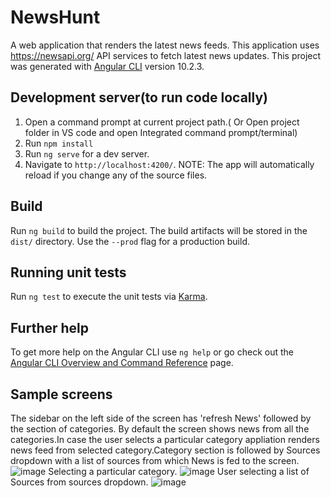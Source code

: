 # NewsHunt

A web application that renders the latest news feeds. This application uses https://newsapi.org/ API services to fetch latest news updates.
This project was generated with [Angular CLI](https://github.com/angular/angular-cli) version 10.2.3.

## Development server(to run code locally)

1) Open a command prompt at current project path.( Or Open project folder in VS code and open Integrated command prompt/terminal)
2) Run `npm install`
3) Run `ng serve` for a dev server. 
4) Navigate to `http://localhost:4200/`.
NOTE: The app will automatically reload if you change any of the source files.

## Build

Run `ng build` to build the project. The build artifacts will be stored in the `dist/` directory. Use the `--prod` flag for a production build.

## Running unit tests

Run `ng test` to execute the unit tests via [Karma](https://karma-runner.github.io).

## Further help

To get more help on the Angular CLI use `ng help` or go check out the [Angular CLI Overview and Command Reference](https://angular.io/cli) page.

## Sample screens

The sidebar on the left side of the screen has 'refresh News' followed by the section of categories. By default the screen shows news from all the categories.In case the user selects a particular category appliation renders news feed from selected category.Category section is followed by Sources dropdown with a list of sources from which News is fed to the screen.
![image](https://user-images.githubusercontent.com/90762384/133429386-c23f7b71-5fcc-46af-868b-f71893c7e917.png)
Selecting a particular category.
![image](https://user-images.githubusercontent.com/90762384/133428808-098bef97-b279-416f-b47d-887f5cd2851f.png)
User selecting a list of Sources from sources dropdown.
![image](https://user-images.githubusercontent.com/90762384/133430555-99ed7844-498f-48d1-b0df-35887fb69455.png)


